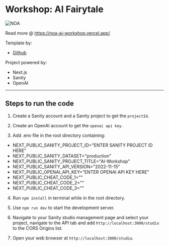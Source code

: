 # Workshop: AI Fairytale

![NOA](https://www.sympa.com/hubfs/Noa%20logo%20grey.png)

Read more @
https://noa-ai-workshop.vercel.app/

Template by:
- [Github](https://github.com/thenorthalliance/AI-Workshop)

Project powered by:
- Next.js
- Sanity
- OpenAI

---

## Steps to run the code

1. Create a Sanity account and a Sanity project to get the `projectId`.

2. Create an OpenAI account to get the `openai api key`.

3. Add .env file in the root directory containing:
- NEXT_PUBLIC_SANITY_PROJECT_ID="ENTER SANITY PROJECT ID HERE"
- NEXT_PUBLIC_SANITY_DATASET="production"
- NEXT_PUBLIC_SANITY_PROJECT_TITLE="AI-Workshop"
- NEXT_PUBLIC_SANITY_API_VERSION="2022-11-15"
- NEXT_PUBLIC_OPENAI_API_KEY="ENTER OPENAI API KEY HERE"
- NEXT_PUBLIC_CHEAT_CODE_1=""
- NEXT_PUBLIC_CHEAT_CODE_2=""
- NEXT_PUBLIC_CHEAT_CODE_3=""

4. Run `npm install` in terminal while in the root directory.

5. Use `npm run dev` to start the development server.

6. Navigate to your Sanity studio management page and select your project, navigate to the API tab and add `http://localhost:3000/studio` to the CORS Origins list.

7. Open your web browser at `http://localhost:3000/studio`.